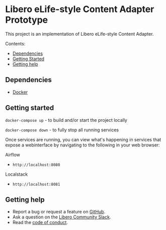 # Libero eLife-style Content Adapter Prototype

This project is an implementation of Libero eLife-style Content Adapter.

Contents:
 - [Dependencies](#dependencies)
 - [Getting Started](#getting-started)
 - [Getting help](#getting-help)

## Dependencies

* [Docker](https://www.docker.com/)

## Getting started
`docker-compose up` - to build and/or start the project locally

`docker-compose down` - to fully stop all running services

Once services are running, you can view what's happening in services that expose
a webinterface by navigating to the following in your web browser:
 
Airflow
 - `http://localhost:8080`
 
Localstack
 - `http://localhost:8081`

## Getting help

- Report a bug or request a feature on [GitHub](https://github.com/libero/libero/issues/new/choose).
- Ask a question on the [Libero Community Slack](https://libero.pub/join-slack).
- Read the [code of conduct](https://libero.pub/code-of-conduct).